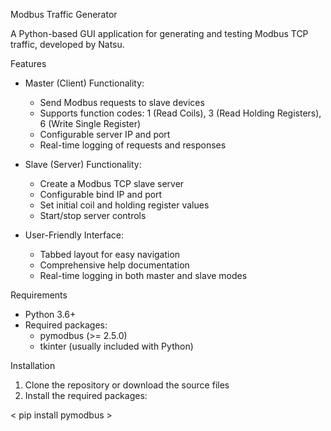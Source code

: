  Modbus Traffic Generator

A Python-based GUI application for generating and testing Modbus TCP traffic, developed by Natsu.

 Features

- Master (Client) Functionality:
  - Send Modbus requests to slave devices
  - Supports function codes: 1 (Read Coils), 3 (Read Holding Registers), 6 (Write Single Register)
  - Configurable server IP and port
  - Real-time logging of requests and responses

- Slave (Server) Functionality:
  - Create a Modbus TCP slave server
  - Configurable bind IP and port
  - Set initial coil and holding register values
  - Start/stop server controls

- User-Friendly Interface:
  - Tabbed layout for easy navigation
  - Comprehensive help documentation
  - Real-time logging in both master and slave modes

 Requirements

- Python 3.6+
- Required packages:
  - pymodbus (>= 2.5.0)
  - tkinter (usually included with Python)

 Installation

1. Clone the repository or download the source files
2. Install the required packages:

< pip install pymodbus >
